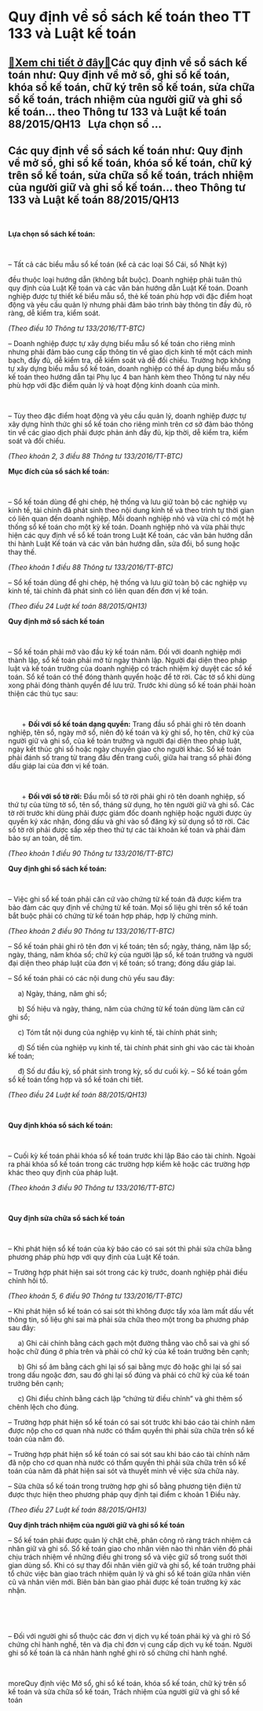 Quy định về sổ sách kế toán theo TT 133 và Luật kế toán
=======================================================

[:gift:Xem chi tiết ở đây:gift:](https://hddtvn.com/quy-dinh-ve-so-sach-ke-toan-theo-tt-133-va-luat-ke-toan/)Các quy định về sổ sách kế toán như: Quy định về mở sổ, ghi sổ kế toán, khóa sổ kế toán, chữ ký trên sổ kế toán, sửa chữa sổ kế toán, trách nhiệm của người giữ và ghi sổ kế toán… theo Thông tư 133 và Luật kế toán 88/2015/QH13   Lựa chọn sổ …
-------------------------------------------------------------------------------------------------------------------------------------------------------------------------------------------------------------------------------------------------



Các quy định về sổ sách kế toán như: Quy định về mở sổ, ghi sổ kế toán, khóa sổ kế toán, chữ ký trên sổ kế toán, sửa chữa sổ kế toán, trách nhiệm của người giữ và ghi sổ kế toán… theo Thông tư 133 và Luật kế toán 88/2015/QH13
-----------------------------------------------------------------------------------------------------------------------------------------------------------------------------------------------------------------------------------


 


**Lựa chọn sổ sách kế toán:**  

   

– Tất cả các biểu mẫu sổ kế toán (kể cả các loại Sổ Cái, sổ Nhật ký) 

đều thuộc loại hướng dẫn (không bắt buộc). Doanh nghiệp phải tuân thủ quy định của Luật Kế toán và các văn bản hướng dẫn Luật Kế toán. Doanh nghiệp được tự thiết kế biểu mẫu sổ, thẻ kế toán phù hợp với đặc điểm hoạt động và yêu cầu quản lý nhưng phải đảm bảo trình bày thông tin đầy đủ, rõ ràng, dễ kiểm tra, kiểm soát.

*(Theo điều 10 Thông tư 133/2016/TT-BTC)*
   

– Doanh nghiệp được tự xây dựng biểu mẫu sổ kế toán cho riêng mình nhưng phải đảm bảo cung cấp thông tin về giao dịch kinh tế một cách minh bạch, đầy đủ, dễ kiểm tra, dễ kiểm soát và dễ đối chiếu. Trường hợp không tự xây dựng biểu mẫu sổ kế toán, doanh nghiệp có thể áp dụng biểu mẫu sổ kế toán theo hướng dẫn tại Phụ lục 4 ban hành kèm theo Thông tư này nếu phù hợp với đặc điểm quản lý và hoạt động kinh doanh của mình.  

   

– Tùy theo đặc điểm hoạt động và yêu cầu quản lý, doanh nghiệp được tự xây dựng hình thức ghi sổ kế toán cho riêng mình trên cơ sở đảm bảo thông tin về các giao dịch phải được phản ánh đầy đủ, kịp thời, dễ kiểm tra, kiểm soát và đối chiếu.



*(Theo khoản 2, 3 điều 88 Thông tư 133/2016/TT-BTC)*

  



**Mục đích của sổ sách kế toán:**  

   

– Sổ kế toán dùng để ghi chép, hệ thống và lưu giữ toàn bộ các nghiệp vụ kinh tế, tài chính đã phát sinh theo nội dung kinh tế và theo trình tự thời gian có liên quan đến doanh nghiệp. Mỗi doanh nghiệp nhỏ và vừa chỉ có một hệ thống sổ kế toán cho một kỳ kế toán. Doanh nghiệp nhỏ và vừa phải thực hiện các quy định về sổ kế toán trong Luật Kế toán, các văn bản hướng dẫn thi hành Luật Kế toán và các văn bản hướng dẫn, sửa đổi, bổ sung hoặc thay thế.



*(Theo khoản 1 điều 88 Thông tư 133/2016/TT-BTC)*

– Sổ kế toán dùng để ghi chép, hệ thống và lưu giữ toàn bộ các nghiệp vụ kinh tế, tài chính đã phát sinh có liên quan đến đơn vị kế toán.



*(Theo điều 24 Luật kế toán 88/2015/QH13)*

**Quy định mở sổ sách kế toán**  

   

– Sổ kế toán phải mở vào đầu kỳ kế toán năm. Đối với doanh nghiệp mới thành lập, sổ kế toán phải mở từ ngày thành lập. Người đại diện theo pháp luật và kế toán trưởng của doanh nghiệp có trách nhiệm ký duyệt các sổ kế toán. Sổ kế toán có thể đóng thành quyển hoặc để tờ rời. Các tờ sổ khi dùng xong phải đóng thành quyển để lưu trữ. Trước khi dùng sổ kế toán phải hoàn thiện các thủ tục sau:  

   

       + **Đối với sổ kế toán dạng quyển:** Trang đầu sổ phải ghi rõ tên doanh nghiệp, tên sổ, ngày mở sổ, niên độ kế toán và kỳ ghi sổ, họ tên, chữ ký của người giữ và ghi sổ, của kế toán trưởng và người đại diện theo pháp luật, ngày kết thúc ghi sổ hoặc ngày chuyển giao cho người khác. Sổ kế toán phải đánh số trang từ trang đầu đến trang cuối, giữa hai trang sổ phải đóng dấu giáp lai của đơn vị kế toán.  

   

       + **Đối với sổ tờ rời:** Đầu mỗi sổ tờ rời phải ghi rõ tên doanh nghiệp, số thứ tự của từng tờ sổ, tên sổ, tháng sử dụng, họ tên người giữ và ghi sổ. Các tờ rời trước khi dùng phải được giám đốc doanh nghiệp hoặc người được ủy quyền ký xác nhận, đóng dấu và ghi vào sổ đăng ký sử dụng sổ tờ rời. Các sổ tờ rời phải được sắp xếp theo thứ tự các tài khoản kế toán và phải đảm bảo sự an toàn, dễ tìm.



*(Theo khoản 1 điều 90 Thông tư 133/2016/TT-BTC)*
   

**Quy định ghi sổ sách kế toán:**  

   

– Việc ghi sổ kế toán phải căn cứ vào chứng từ kế toán đã được kiểm tra bảo đảm các quy định về chứng từ kế toán. Mọi số liệu ghi trên sổ kế toán bắt buộc phải có chứng từ kế toán hợp pháp, hợp lý chứng minh.



*(Theo khoản 2 điều 90 Thông tư 133/2016/TT-BTC)*

– Sổ kế toán phải ghi rõ tên đơn vị kế toán; tên sổ; ngày, tháng, năm lập sổ; ngày, tháng, năm khóa sổ; chữ ký của người lập sổ, kế toán trưởng và người đại diện theo pháp luật của đơn vị kế toán; số trang; đóng dấu giáp lai.


– Sổ kế toán phải có các nội dung chủ yếu sau đây:  

     a) Ngày, tháng, năm ghi sổ;

  

     b) Số hiệu và ngày, tháng, năm của chứng từ kế toán dùng làm căn cứ ghi sổ;  

     c) Tóm tắt nội dung của nghiệp vụ kinh tế, tài chính phát sinh;  

     d) Số tiền của nghiệp vụ kinh tế, tài chính phát sinh ghi vào các tài khoản kế toán;  

     đ) Số dư đầu kỳ, số phát sinh trong kỳ, số dư cuối kỳ.
– Sổ kế toán gồm sổ kế toán tổng hợp và sổ kế toán chi tiết.



*(Theo điều 24 Luật kế toán 88/2015/QH13)*

  


   

**Quy định khóa sổ sách kế toán:**  

   

– Cuối kỳ kế toán phải khóa sổ kế toán trước khi lập Báo cáo tài chính. Ngoài ra phải khóa sổ kế toán trong các trường hợp kiểm kê hoặc các trường hợp khác theo quy định của pháp luật.



*(Theo khoản 3 điều 90 Thông tư 133/2016/TT-BTC)*

  


   

**Quy định sửa chữa sổ sách kế toán**  

   

– Khi phát hiện sổ kế toán của kỳ báo cáo có sai sót thì phải sửa chữa bằng phương pháp phù hợp với quy định của Luật Kế toán.  

– Trường hợp phát hiện sai sót trong các kỳ trước, doanh nghiệp phải điều chỉnh hồi tố.



*(Theo khoản 5, 6 điều 90 Thông tư 133/2016/TT-BTC)*

– Khi phát hiện sổ kế toán có sai sót thì không được tẩy xóa làm mất dấu vết thông tin, số liệu ghi sai mà phải sửa chữa theo một trong ba phương pháp sau đây:  

     a) Ghi cải chính bằng cách gạch một đường thẳng vào chỗ sai và ghi số hoặc chữ đúng ở phía trên và phải có chữ ký của kế toán trưởng bên cạnh;  

     b) Ghi số âm bằng cách ghi lại số sai bằng mực đỏ hoặc ghi lại số sai trong dấu ngoặc đơn, sau đó ghi lại số đúng và phải có chữ ký của kế toán trưởng bên cạnh;  

     c) Ghi điều chỉnh bằng cách lập “chứng từ điều chỉnh” và ghi thêm số chênh lệch cho đúng.


– Trường hợp phát hiện sổ kế toán có sai sót trước khi báo cáo tài chính năm được nộp cho cơ quan nhà nước có thẩm quyền thì phải sửa chữa trên sổ kế toán của năm đó.


– Trường hợp phát hiện sổ kế toán có sai sót sau khi báo cáo tài chính năm đã nộp cho cơ quan nhà nước có thẩm quyền thì phải sửa chữa trên sổ kế toán của năm đã phát hiện sai sót và thuyết minh về việc sửa chữa này.


– Sửa chữa sổ kế toán trong trường hợp ghi sổ bằng phương tiện điện tử được thực hiện theo phương pháp quy định tại điểm c khoản 1 Điều này.



*(Theo điều 27 Luật kế toán 88/2015/QH13)*
   

**Quy định trách nhiệm của người giữ và ghi sổ kế toán**  

– Sổ kế toán phải được quản lý chặt chẽ, phân công rõ ràng trách nhiệm cá nhân giữ và ghi sổ. Sổ kế toán giao cho nhân viên nào thì nhân viên đó phải chịu trách nhiệm về những điều ghi trong sổ và việc giữ sổ trong suốt thời gian dùng sổ. Khi có sự thay đổi nhân viên giữ và ghi sổ, kế toán trưởng phải tổ chức việc bàn giao trách nhiệm quản lý và ghi sổ kế toán giữa nhân viên cũ và nhân viên mới. Biên bản bàn giao phải được kế toán trưởng ký xác nhận.  

   

   

– Đối với người ghi sổ thuộc các đơn vị dịch vụ kế toán phải ký và ghi rõ Số chứng chỉ hành nghề, tên và địa chỉ đơn vị cung cấp dịch vụ kế toán. Người ghi sổ kế toán là cá nhân hành nghề ghi rõ số chứng chỉ hành nghề.





   




moreQuy định việc Mở sổ, ghi sổ kế toán, khóa sổ kế toán, chữ ký trên sổ kế toán và sửa chữa sổ kế toán, Trách nhiệm của người giữ và ghi sổ kế toán

